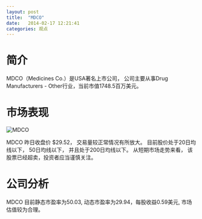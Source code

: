 ```yaml
---
layout: post
title:  "MDCO"
date:   2014-02-17 12:21:41
categories: 观点
---
```


# 简介
MDCO（Medicines Co.）是USA著名上市公司，
公司主要从事Drug Manufacturers - Other行业，当前市值1748.5百万美元。

# 市场表现

![MDCO](http://finviz.com/chart.ashx?t=MDCO&ty=c&ta=1&p=d&s=l)

MDCO 昨日收盘价 $29.52，
交易量较正常情况有所放大。
目前股价处于20日均线以下，
50日均线以下，
并且处于200日均线以下。
从短期市场走势来看，
该股票已经超卖，投资者应当谨慎关注。

# 公司分析
MDCO 目前静态市盈率为50.03, 动态市盈率为29.94，每股收益0.59美元,
市场估值较为合理。
